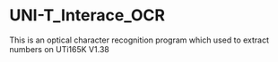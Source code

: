 # UNI-T_Interace_OCR
This is an optical character recognition program which used to extract numbers on UTi165K V1.38
